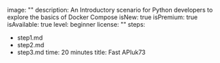 image: ""
description: An Introductory scenario for Python developers to explore the basics of Docker Compose
isNew: true
isPremium: true
isAvailable: true
level: beginner
license: ""
steps:
- step1.md
- step2.md
- step3.md
time: 20 minutes
title: Fast APIuk73
